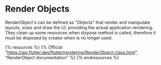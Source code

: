 # Render Objects

RenderObject's can be defined as "Objects" that render and manipulate layouts, sizes and draw the UI, providing the actual application rendering. They clean up some resources when dispose method is called, therefore it must be disposed by creator when is no longer used.

{% resources %}
  {% Official "https://api.flutter.dev/flutter/rendering/RenderObject-class.html", "RenderObject documentation" %}
{% endresources %}
